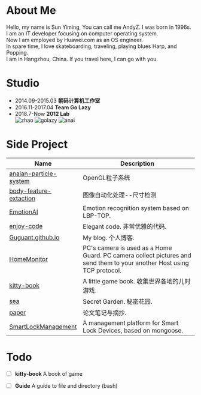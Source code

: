 # About Me
Hello, my name is Sun Yiming, You can call me AndyZ. I was born in 1996s.  
I am an IT developer focusing on computer operating system.  
Now I am employed by Huawei.com as an OS engineer.  
In spare time, I love skateboarding, traveling, playing blues Harp, and Popping.  
I am in Hangzhou, China. If you travel here, I can go with you.

# Studio
- 2014.09-2015.03 **朝码计算机工作室**
- 2016.11-2017.04 **Team Go Lazy**
- 2018.7-Now **2012 Lab**  
![zhao](https://github.com/Guguant/letter/blob/master/team/ZhaoStudio.png)
![golazy](https://github.com/Guguant/letter/blob/master/team/golazy.bmp)
![anai](https://github.com/Guguant/letter/blob/master/team/anai.png)

# Side Project
| Name                                                         | Description                                                  |
| ------------------------------------------------------------ | ------------------------------------------------------------ |
| [anaian-particle-system](https://github.com/Guguant/anaian-particle-system) | OpenGL粒子系统                                               |
| [body-feature-extaction](https://github.com/Guguant/body-feature-extaction) | 图像自动化处理--尺寸检测                                     |
| [EmotionAI](https://github.com/Guguant/EmotionAI)            | Emotion recognition system based on LBP-TOP.                 |
| [enjoy-code](https://github.com/Guguant/enjoy-code)          | Elegant code. 非常优雅的代码.                                |
| [Guguant.github.io](https://github.com/Guguant/Guguant.github.io) | My blog. 个人博客.                                           |
| [HomeMonitor](https://github.com/Guguant/HomeMonitor)        | PC's camera is used as a Home Guard. PC camera collect pictures and send them to your another Host using TCP protocol. |
| [kitty-book](https://github.com/Guguant/kitty-book)          | A little game book. 收集世界各地的儿时游戏.                  |
| [sea](https://github.com/Guguant/letter)                  | Secret Garden. 秘密花园.                                     |
| [paper](https://github.com/Guguant/paper)                    | 论文笔记与摘抄.                                              |
| [SmartLockManagement](https://github.com/Guguant/SmartLockManagement) | A management platform for Smart Lock Devices, based on mongoose. |

# Todo
- [ ] **kitty-book** A book of game
- [ ] **Guide** A guide to file and directory (bash)

